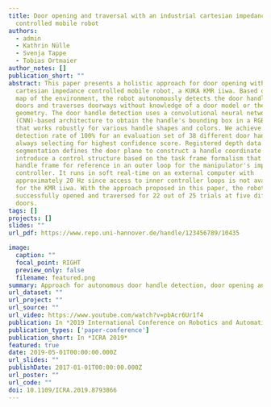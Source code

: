 ```yaml
---
title: Door opening and traversal with an industrial cartesian impedance
  controlled mobile robot
authors:
  - admin
  - Kathrin Nülle
  - Svenja Tappe
  - Tobias Ortmaier
author_notes: []
publication_short: ""
abstract: This paper presents a holistic approach for door opening with a
  cartesian impedance controlled mobile robot, a KUKA KMR iiwa. Based on a given
  map of the environment, the robot autonomously detects the door handle, opens
  doors and traverses doorways without knowledge of a door model or the door's
  geometry. The door handle detection uses a convolutional neural network
  (CNN)-based architecture to obtain the handle's bounding box in a RGB image
  that works robustly for various handle shapes and colors. We achieve a
  detection rate of 100% for an evaluation set of 38 different door handles, by
  always selecting for highest confidence score. Registered depth data
  segmentation defines the door plane to construct a handle coordinate frame. We
  introduce a control structure based on the task frame formalism that uses the
  handle frame for reference in an outer loop for the manipulator's impedance
  controller. It runs in soft real-time on an external computer with
  approximately 20 Hz since access to inner controller loops is not available
  for the KMR iiwa. With the approach proposed in this paper, the robot
  successfully opened and traversed for 22 out of 25 trials at five different
  doors.
tags: []
projects: []
slides: ""
url_pdf: https://www.repo.uni-hannover.de/handle/123456789/10435

image:
  caption: ""
  focal_point: RIGHT
  preview_only: false
  filename: featured.png
summary: Approach for autonomous door handle detection, door opening and traversal
url_dataset: ""
url_project: ""
url_source: ""
url_video: https://www.youtube.com/watch?v=pbAcr6Ur1f4
publication: In *2019 International Conference on Robotics and Automation*
publication_types: ['paper-conference']
publication_short: In *ICRA 2019*
featured: true
date: 2019-05-01T00:00:00.000Z
url_slides: ""
publishDate: 2017-01-01T00:00:00.000Z
url_poster: ""
url_code: ""
doi: 10.1109/ICRA.2019.8793866
---
```

